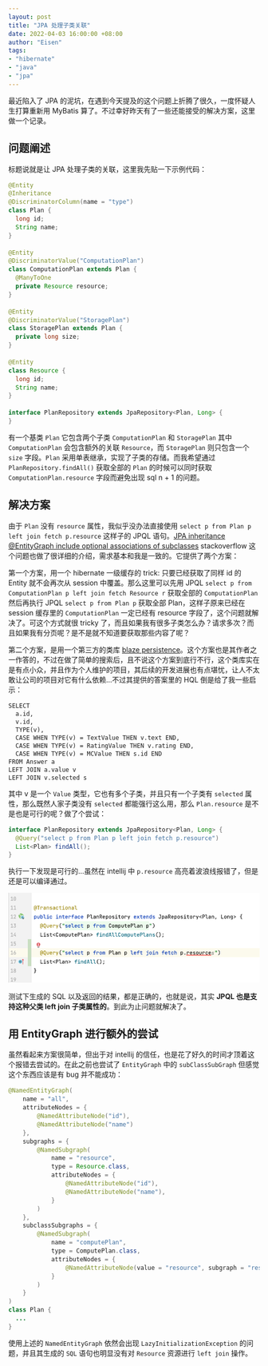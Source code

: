 ```yaml
---
layout: post
title: "JPA 处理子类关联"
date: 2022-04-03 16:00:00 +08:00
author: "Eisen"
tags:       
- "hibernate"
- "java"
- "jpa"
---
```


最近陷入了 JPA 的泥坑，在遇到今天提及的这个问题上折腾了很久，一度怀疑人生打算重新用 MyBatis 算了。不过幸好昨天有了一些还能接受的解决方案，这里做一个记录。

## 问题阐述

标题说就是让 JPA 处理子类的关联，这里我先贴一下示例代码：

```java
@Entity
@Inheritance
@DiscriminatorColumn(name = "type")
class Plan {
  long id;
  String name;
}

@Entity
@DiscriminatorValue("ComputationPlan")
class ComputationPlan extends Plan {
  @ManyToOne
  private Resource resource;
}

@Entity
@DiscriminatorValue("StoragePlan")
class StoragePlan extends Plan {
  private long size;
}

@Entity
class Resource {
  long id;
  String name;
}

interface PlanRepository extends JpaRepository<Plan, Long> {
}
```

有一个基类 `Plan` 它包含两个子类 `ComputationPlan` 和 `StoragePlan` 其中 `ComputationPlan` 会包含额外的关联 `Resource`，而 `StoragePlan` 则只包含一个 `size` 字段。`Plan` 采用单表继承，实现了子类的存储。而我希望通过 `PlanRepository.findAll()` 获取全部的 `Plan` 的时候可以同时获取 `ComputationPlan.resource` 字段而避免出现 sql n + 1 的问题。

## 解决方案

由于 `Plan` 没有 `resource` 属性，我似乎没办法直接使用 `select p from Plan p left join fetch p.resource` 这样子的 JPQL 语句。[JPA inheritance @EntityGraph include optional associations of subclasses](https://stackoverflow.com/questions/61254061/jpa-inheritance-entitygraph-include-optional-associations-of-subclasses/61272573) stackoverflow 这个问题也做了很详细的介绍，需求基本和我是一致的。它提供了两个方案：

第一个方案，用一个 hibernate 一级缓存的 trick: 只要已经获取了同样 id 的 Entity 就不会再次从 session 中覆盖。那么这里可以先用 JPQL `select p from ComputationPlan p left join fetch Resource r` 获取全部的 `ComputationPlan` 然后再执行 JPQL `select p from Plan p` 获取全部 Plan，这样子原来已经在 session 缓存里的 `ComputationPlan` 一定已经有 resource 字段了，这个问题就解决了。可这个方式就很 tricky 了，而且如果我有很多子类怎么办？请求多次？而且如果我有分页呢？是不是就不知道要获取那些内容了呢？

第二个方案，是用一个第三方的类库 [blaze persistence](https://persistence.blazebit.com/index.html)。这个方案也是其作者之一作答的，不过在做了简单的搜索后，且不说这个方案到底行不行，这个类库实在是有点小众，并且作为个人维护的项目，其后续的开发进展也有点堪忧，让人不太敢让公司的项目对它有什么依赖...不过其提供的答案里的 HQL 倒是给了我一些启示：

```
SELECT
  a.id, 
  v.id,
  TYPE(v), 
  CASE WHEN TYPE(v) = TextValue THEN v.text END,
  CASE WHEN TYPE(v) = RatingValue THEN v.rating END,
  CASE WHEN TYPE(v) = MCValue THEN s.id END
FROM Answer a
LEFT JOIN a.value v
LEFT JOIN v.selected s
```

其中 v 是一个 `Value` 类型，它也有多个子类，并且只有一个子类有 `selected` 属性，那么既然人家子类没有 `selected` 都能强行这么用，那么 `Plan.resource` 是不是也是可行的呢？做了个尝试：

```java
interface PlanRepository extends JpaRepository<Plan, Long> {
  @Query("select p from Plan p left join fetch p.resource")
  List<Plan> findAll();
}
```

执行一下发现是可行的...虽然在 intellij 中 `p.resource` 高亮着波浪线报错了，但是还是可以编译通过。

![](../img/in-post/show-intellij-error-message-in-jpa.png)

测试下生成的 SQL 以及返回的结果，都是正确的，也就是说，其实 **JPQL 也是支持这种父类 left join 子类属性的**。到此为止问题就解决了。

## 用 EntityGraph 进行额外的尝试

虽然看起来方案很简单，但出于对 intellij 的信任，也是花了好久的时间才顶着这个报错去尝试的。在此之前也尝试了 `EntityGraph` 中的 `subClassSubGraph` 但感觉这个东西应该是有 bug 并不能成功：

```java
@NamedEntityGraph(
    name = "all",
    attributeNodes = {
        @NamedAttributeNode("id"),
        @NamedAttributeNode("name")
    },
    subgraphs = {
        @NamedSubgraph(
            name = "resource",
            type = Resource.class,
            attributeNodes = {
                @NamedAttributeNode("id"),
                @NamedAttributeNode("name"),
            }
        )
    },
    subclassSubgraphs = {
        @NamedSubgraph(
            name = "computePlan",
            type = ComputePlan.class,
            attributeNodes = {
                @NamedAttributeNode(value = "resource", subgraph = "resource")
            }
        )
    }
)
class Plan {
  ...
}
```

使用上述的 `NamedEntityGraph` 依然会出现 `LazyInitializationException` 的问题，并且其生成的 `SQL` 语句也明显没有对 `Resource` 资源进行 `left join` 操作。


